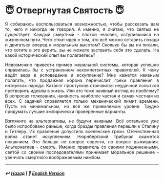 # 😇 Отвергнутая Святость 😇

<p align="justify">Я собираюсь воспользоваться возможностью, чтобы рассказать вам то, чего я никогда не говорил. А именно, я считаю, что святых не существует. Каждый смертный - плохой человек, оступившийся на жизненном пути. Чего стоит идея о том, что всё можно оставить позади и двигаться вперед к моральным высотам? Сколько бы вы ни писали, что хотите в это верить, вы не можете заставить себя это сделать. На какой исторический опыт вы полагаетесь?</p>

<p align="justify">Невозможно привести пример моральной системы, которая успешно справилась бы с устранением некомпетентных правителей. К чему ведёт вера в исповедание и искупление? Мне кажется наивным полагать, что продажная корона перечислит грехи правления в интересах народа. Каталог проступков становится неудачной попыткой претворить идеалы в жизнь. Или это тоже наивный взгляд на проблему? В вопросах толкования, наивность наиболее частая и самая честная из всех. С задачей справляется только механический лимит времени. Пусть на минимальном, но всё же приемлемом уровне. Трудно придумать лучшие эмпирически проверенные варианты.</p>

<p align="justify">Взгляните на альтернативы, не будучи наивным. Всё остальное уже было испробовано раньше, когда бразды правления перешли к Сталину и Гитлеру. Их правление допустило вселенские грехи. Отечественная война станет искуплением. Нюрнбергский трибунал окажется покаянием. Это больше не вопрос совести, но вопрос выживания. Альтернатива - смерть. Именно правитель со своими подчиненными, святой со своими последователями принимает моральное решение - увенчать смертного воображаемым нимбом.</p>

***

##### ↩️ [Назад](index-2.md) | 🗽 [English Version](holiness.md)

